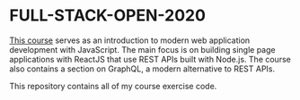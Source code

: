 # FULL-STACK-OPEN-2020
[This course](https://www.fullstackopen.com/en) serves as an introduction to modern web application development with JavaScript. The main focus is on building single page applications with ReactJS that use REST APIs built with Node.js. The course also contains a section on GraphQL, a modern alternative to REST APIs.

This repository contains all of my course exercise code.
